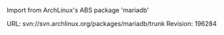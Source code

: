 Import from ArchLinux's ABS package 'mariadb'

URL: svn://svn.archlinux.org/packages/mariadb/trunk
Revision: 196284

